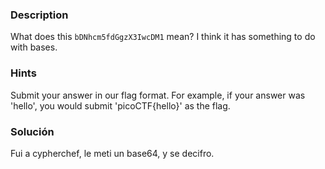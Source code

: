 ### Description
What does this `bDNhcm5fdGgzX3IwcDM1` mean? I think it has something to do with bases.

### Hints
Submit your answer in our flag format. For example, if your answer was 'hello', you would submit 'picoCTF{hello}' as the flag.

### Solución 
Fui a cypherchef, le meti un base64, y se decifro. 


